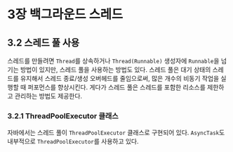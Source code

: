 # 3장 백그라운드 스레드

## 3.2 스레드 풀 사용
스레드를 만들려면 `Thread`를 상속하거나 `Thread(Runnable)` 생성자에 `Runnable`을 넘기는 방법이 있지만, 스레드 풀을 사용하는 방법도 있다. 스레드 풀은 대기 상태의 스레드를 유지해서 스레드 종료/생성 오버헤드를 줄임으로써, 많은 개수의 비동기 작업을 실행할 때 퍼포먼스를 향상시킨다. 게다가 스레드 풀은 스레드를 포함한 리소스를 제한하고 관리하는 방법도 제공한다.

### 3.2.1 ThreadPoolExecutor 클래스
자바에서는 스레드 풀이 `ThreadPoolExecutor` 클래스로 구현되어 있다. `AsyncTask`도 내부적으로 `ThreadPoolExecutor`를 사용하고 있다.
